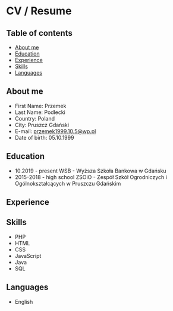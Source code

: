 # CV / Resume

## Table of contents
* [About me](#about-me)
* [Education](#education)
* [Experience](#experience)
* [Skills](#skills)
* [Languages](#languages)

## About me

* First Name: Przemek
* Last Name: Podlecki
* Country: Poland
* City: Pruszcz Gdański
* E-mail: przemek1999.10.5@wp.pl
* Date of birth: 05.10.1999

## Education

* 10.2019 - present WSB - Wyższa Szkoła Bankowa w Gdańsku
* 2015-2018 - high school ZSOiO - Zespół Szkół Ogrodniczych i Ogólnokształcących w Pruszczu Gdańskim

## Experience

## Skills

* PHP
* HTML
* CSS
* JavaScript
* Java
* SQL

## Languages

* English
